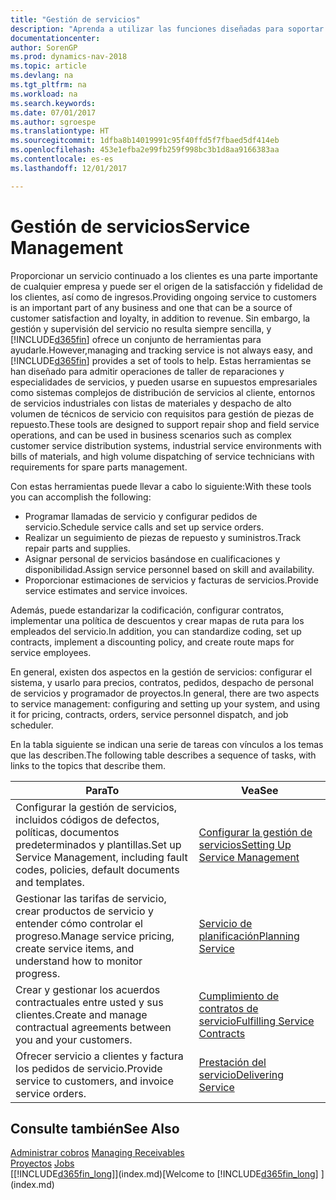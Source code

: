 ```yaml
---
title: "Gestión de servicios"
description: "Aprenda a utilizar las funciones diseñadas para soportar las operaciones del taller de reparaciones y del servicio de campo."
documentationcenter: 
author: SorenGP
ms.prod: dynamics-nav-2018
ms.topic: article
ms.devlang: na
ms.tgt_pltfrm: na
ms.workload: na
ms.search.keywords: 
ms.date: 07/01/2017
ms.author: sgroespe
ms.translationtype: HT
ms.sourcegitcommit: 1dfba8b14019991c95f40ffd5f7fbaed5df414eb
ms.openlocfilehash: 453e1efba2e99fb259f998bc3b1d8aa9166383aa
ms.contentlocale: es-es
ms.lasthandoff: 12/01/2017

---
```

# <a name="service-management"></a><span data-ttu-id="eb7ca-103">Gestión de servicios</span><span class="sxs-lookup"><span data-stu-id="eb7ca-103">Service Management</span></span>
<span data-ttu-id="eb7ca-104">Proporcionar un servicio continuado a los clientes es una parte importante de cualquier empresa y puede ser el origen de la satisfacción y fidelidad de los clientes, así como de ingresos.</span><span class="sxs-lookup"><span data-stu-id="eb7ca-104">Providing ongoing service to customers is an important part of any business and one that can be a source of customer satisfaction and loyalty, in addition to revenue.</span></span> <span data-ttu-id="eb7ca-105">Sin embargo, la gestión y supervisión del servicio no resulta siempre sencilla, y [!INCLUDE[d365fin](includes/d365fin_md.md)] ofrece un conjunto de herramientas para ayudarle.</span><span class="sxs-lookup"><span data-stu-id="eb7ca-105">However,managing and tracking service is not always easy, and [!INCLUDE[d365fin](includes/d365fin_md.md)] provides a set of tools to help.</span></span> <span data-ttu-id="eb7ca-106">Estas herramientas se han diseñado para admitir operaciones de taller de reparaciones y especialidades de servicios, y pueden usarse en supuestos empresariales como sistemas complejos de distribución de servicios al cliente, entornos de servicios industriales con listas de materiales y despacho de alto volumen de técnicos de servicio con requisitos para gestión de piezas de repuesto.</span><span class="sxs-lookup"><span data-stu-id="eb7ca-106">These tools are designed to support repair shop and field service operations, and can be used in business scenarios such as complex customer service distribution systems, industrial service environments with bills of materials, and high volume dispatching of service technicians with requirements for spare parts management.</span></span>  

 <span data-ttu-id="eb7ca-107">Con estas herramientas puede llevar a cabo lo siguiente:</span><span class="sxs-lookup"><span data-stu-id="eb7ca-107">With these tools you can accomplish the following:</span></span>  

* <span data-ttu-id="eb7ca-108">Programar llamadas de servicio y configurar pedidos de servicio.</span><span class="sxs-lookup"><span data-stu-id="eb7ca-108">Schedule service calls and set up service orders.</span></span>  
* <span data-ttu-id="eb7ca-109">Realizar un seguimiento de piezas de repuesto y suministros.</span><span class="sxs-lookup"><span data-stu-id="eb7ca-109">Track repair parts and supplies.</span></span>  
* <span data-ttu-id="eb7ca-110">Asignar personal de servicios basándose en cualificaciones y disponibilidad.</span><span class="sxs-lookup"><span data-stu-id="eb7ca-110">Assign service personnel based on skill and availability.</span></span>  
* <span data-ttu-id="eb7ca-111">Proporcionar estimaciones de servicios y facturas de servicios.</span><span class="sxs-lookup"><span data-stu-id="eb7ca-111">Provide service estimates and service invoices.</span></span>  

<span data-ttu-id="eb7ca-112">Además, puede estandarizar la codificación, configurar contratos, implementar una política de descuentos y crear mapas de ruta para los empleados del servicio.</span><span class="sxs-lookup"><span data-stu-id="eb7ca-112">In addition, you can standardize coding, set up contracts, implement a discounting policy, and create route maps for service employees.</span></span>  

<span data-ttu-id="eb7ca-113">En general, existen dos aspectos en la gestión de servicios: configurar el sistema, y usarlo para precios, contratos, pedidos, despacho de personal de servicios y programador de proyectos.</span><span class="sxs-lookup"><span data-stu-id="eb7ca-113">In general, there are two aspects to service management: configuring and setting up your system, and using it for pricing, contracts, orders, service personnel dispatch, and job scheduler.</span></span>  

<span data-ttu-id="eb7ca-114">En la tabla siguiente se indican una serie de tareas con vínculos a los temas que las describen.</span><span class="sxs-lookup"><span data-stu-id="eb7ca-114">The following table describes a sequence of tasks, with links to the topics that describe them.</span></span>   

|<span data-ttu-id="eb7ca-115">**Para**</span><span class="sxs-lookup"><span data-stu-id="eb7ca-115">**To**</span></span>|<span data-ttu-id="eb7ca-116">**Vea**</span><span class="sxs-lookup"><span data-stu-id="eb7ca-116">**See**</span></span>|  
|------------|-------------|  
|<span data-ttu-id="eb7ca-117">Configurar la gestión de servicios, incluidos códigos de defectos, políticas, documentos predeterminados y plantillas.</span><span class="sxs-lookup"><span data-stu-id="eb7ca-117">Set up Service Management, including fault codes, policies, default documents and templates.</span></span>|[<span data-ttu-id="eb7ca-118">Configurar la gestión de servicios</span><span class="sxs-lookup"><span data-stu-id="eb7ca-118">Setting Up Service Management</span></span>](service-setup-service.md)|  
|<span data-ttu-id="eb7ca-119">Gestionar las tarifas de servicio, crear productos de servicio y entender cómo controlar el progreso.</span><span class="sxs-lookup"><span data-stu-id="eb7ca-119">Manage service pricing, create service items, and understand how to monitor progress.</span></span>|[<span data-ttu-id="eb7ca-120">Servicio de planificación</span><span class="sxs-lookup"><span data-stu-id="eb7ca-120">Planning Service</span></span>](service-plan-service.md)|  
|<span data-ttu-id="eb7ca-121">Crear y gestionar los acuerdos contractuales entre usted y sus clientes.</span><span class="sxs-lookup"><span data-stu-id="eb7ca-121">Create and manage contractual agreements between you and your customers.</span></span>|[<span data-ttu-id="eb7ca-122">Cumplimiento de contratos de servicio</span><span class="sxs-lookup"><span data-stu-id="eb7ca-122">Fulfilling Service Contracts</span></span>](service-fulfill-service-contracts.md)|  
|<span data-ttu-id="eb7ca-123">Ofrecer servicio a clientes y factura los pedidos de servicio.</span><span class="sxs-lookup"><span data-stu-id="eb7ca-123">Provide service to customers, and invoice service orders.</span></span>|[<span data-ttu-id="eb7ca-124">Prestación del servicio</span><span class="sxs-lookup"><span data-stu-id="eb7ca-124">Delivering Service</span></span>](service-deliver-service.md)|  

## <a name="see-also"></a><span data-ttu-id="eb7ca-125">Consulte también</span><span class="sxs-lookup"><span data-stu-id="eb7ca-125">See Also</span></span>  
<span data-ttu-id="eb7ca-126">[Administrar cobros](receivables-manage-receivables.md) </span><span class="sxs-lookup"><span data-stu-id="eb7ca-126">[Managing Receivables](receivables-manage-receivables.md) </span></span>  
<span data-ttu-id="eb7ca-127">[Proyectos](projects-how-create-jobs.md) </span><span class="sxs-lookup"><span data-stu-id="eb7ca-127">[Jobs](projects-how-create-jobs.md) </span></span>  
<span data-ttu-id="eb7ca-128">[[!INCLUDE[d365fin_long](includes/d365fin_long_md.md)]](index.md)</span><span class="sxs-lookup"><span data-stu-id="eb7ca-128">[Welcome to [!INCLUDE[d365fin_long](includes/d365fin_long_md.md)] ](index.md)</span></span>

